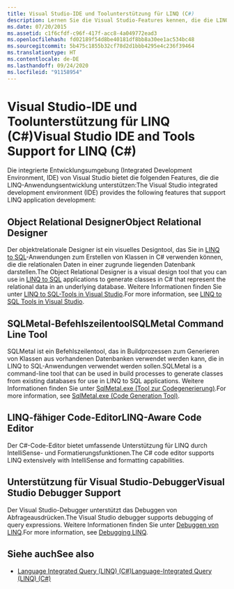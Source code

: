 ```yaml
---
title: Visual Studio-IDE und Toolunterstützung für LINQ (C#)
description: Lernen Sie die Visual Studio-Features kennen, die die LINQ-Entwicklung unterstützen, wie z. B. der objektrelationale Designer, das SQLMetal-Tool, der LINQ-Aware-Code-Editor und der Debugger.
ms.date: 07/20/2015
ms.assetid: c1f6cfdf-c96f-417f-acc8-4a049772ead3
ms.openlocfilehash: fd02189f54d8be40181df8bb8a30ee1ac534bc48
ms.sourcegitcommit: 5b475c1855b32cf78d2d1bbb4295e4c236f39464
ms.translationtype: HT
ms.contentlocale: de-DE
ms.lasthandoff: 09/24/2020
ms.locfileid: "91158954"
---
```

# <a name="visual-studio-ide-and-tools-support-for-linq-c"></a><span data-ttu-id="973e0-103">Visual Studio-IDE und Toolunterstützung für LINQ (C#)</span><span class="sxs-lookup"><span data-stu-id="973e0-103">Visual Studio IDE and Tools Support for LINQ (C#)</span></span>

<span data-ttu-id="973e0-104">Die integrierte Entwicklungsumgebung (Integrated Development Environment, IDE) von Visual Studio bietet die folgenden Features, die die LINQ-Anwendungsentwicklung unterstützen:</span><span class="sxs-lookup"><span data-stu-id="973e0-104">The Visual Studio integrated development environment (IDE) provides the following features that support LINQ application development:</span></span>  
  
## <a name="object-relational-designer"></a><span data-ttu-id="973e0-105">Object Relational Designer</span><span class="sxs-lookup"><span data-stu-id="973e0-105">Object Relational Designer</span></span>  

 <span data-ttu-id="973e0-106">Der objektrelationale Designer ist ein visuelles Designtool, das Sie in [LINQ to SQL](../../../../framework/data/adonet/sql/linq/index.md)-Anwendungen zum Erstellen von Klassen in C# verwenden können, die die relationalen Daten in einer zugrunde liegenden Datenbank darstellen.</span><span class="sxs-lookup"><span data-stu-id="973e0-106">The Object Relational Designer is a visual design tool that you can use in [LINQ to SQL](../../../../framework/data/adonet/sql/linq/index.md) applications to generate classes in C# that represent the relational data in an underlying database.</span></span> <span data-ttu-id="973e0-107">Weitere Informationen finden Sie unter [LINQ to SQL-Tools in Visual Studio](/visualstudio/data-tools/linq-to-sql-tools-in-visual-studio2).</span><span class="sxs-lookup"><span data-stu-id="973e0-107">For more information, see [LINQ to SQL Tools in Visual Studio](/visualstudio/data-tools/linq-to-sql-tools-in-visual-studio2).</span></span>  
  
## <a name="sqlmetal-command-line-tool"></a><span data-ttu-id="973e0-108">SQLMetal-Befehlszeilentool</span><span class="sxs-lookup"><span data-stu-id="973e0-108">SQLMetal Command Line Tool</span></span>  

 <span data-ttu-id="973e0-109">SQLMetal ist ein Befehlszeilentool, das in Buildprozessen zum Generieren von Klassen aus vorhandenen Datenbanken verwendet werden kann, die in LINQ to SQL-Anwendungen verwendet werden sollen.</span><span class="sxs-lookup"><span data-stu-id="973e0-109">SQLMetal is a command-line tool that can be used in build processes to generate classes from existing databases for use in LINQ to SQL  applications.</span></span> <span data-ttu-id="973e0-110">Weitere Informationen finden Sie unter [SqlMetal.exe (Tool zur Codegenerierung)](../../../../framework/tools/sqlmetal-exe-code-generation-tool.md).</span><span class="sxs-lookup"><span data-stu-id="973e0-110">For more information, see [SqlMetal.exe (Code Generation Tool)](../../../../framework/tools/sqlmetal-exe-code-generation-tool.md).</span></span>  
  
## <a name="linq-aware-code-editor"></a><span data-ttu-id="973e0-111">LINQ-fähiger Code-Editor</span><span class="sxs-lookup"><span data-stu-id="973e0-111">LINQ-Aware Code Editor</span></span>  

 <span data-ttu-id="973e0-112">Der C#-Code-Editor bietet umfassende Unterstützung für LINQ durch IntelliSense- und Formatierungsfunktionen.</span><span class="sxs-lookup"><span data-stu-id="973e0-112">The C# code editor supports LINQ extensively with IntelliSense and formatting capabilities.</span></span>  
  
## <a name="visual-studio-debugger-support"></a><span data-ttu-id="973e0-113">Unterstützung für Visual Studio-Debugger</span><span class="sxs-lookup"><span data-stu-id="973e0-113">Visual Studio Debugger Support</span></span>  

 <span data-ttu-id="973e0-114">Der Visual Studio-Debugger unterstützt das Debuggen von Abfrageausdrücken.</span><span class="sxs-lookup"><span data-stu-id="973e0-114">The Visual Studio debugger supports debugging of query expressions.</span></span> <span data-ttu-id="973e0-115">Weitere Informationen finden Sie unter [Debuggen von LINQ](/visualstudio/debugger/debugging-linq).</span><span class="sxs-lookup"><span data-stu-id="973e0-115">For more information, see [Debugging LINQ](/visualstudio/debugger/debugging-linq).</span></span>  
  
## <a name="see-also"></a><span data-ttu-id="973e0-116">Siehe auch</span><span class="sxs-lookup"><span data-stu-id="973e0-116">See also</span></span>

- [<span data-ttu-id="973e0-117">Language Integrated Query (LINQ) (C#)</span><span class="sxs-lookup"><span data-stu-id="973e0-117">Language-Integrated Query (LINQ) (C#)</span></span>](./index.md)
